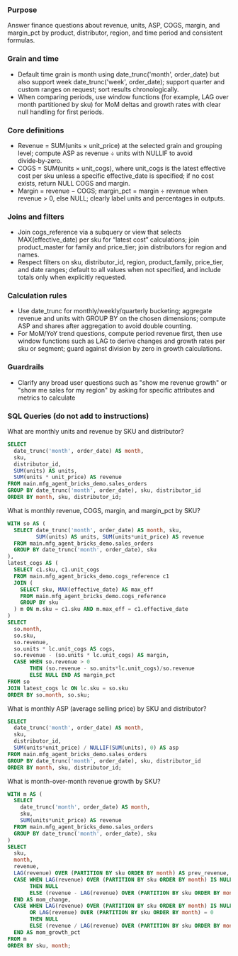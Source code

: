 ### Purpose
Answer finance questions about revenue, units, ASP, COGS, margin, and margin_pct by product, distributor, region, and time period and consistent formulas.

### Grain and time
- Default time grain is month using date_trunc('month', order_date) but also support week date_trunc('week', order_date); support quarter and custom ranges on request; sort results chronologically.
- When comparing periods, use window functions (for example, LAG over month partitioned by sku) for MoM deltas and growth rates with clear null handling for first periods.

### Core definitions
- Revenue = SUM(units × unit_price) at the selected grain and grouping level; compute ASP as revenue ÷ units with NULLIF to avoid divide‑by‑zero.
- COGS = SUM(units × unit_cogs), where unit_cogs is the latest effective cost per sku unless a specific effective_date is specified; if no cost exists, return NULL COGS and margin.
- Margin = revenue − COGS; margin_pct = margin ÷ revenue when revenue > 0, else NULL; clearly label units and percentages in outputs.

### Joins and filters
- Join cogs_reference via a subquery or view that selects MAX(effective_date) per sku for “latest cost” calculations; join product_master for family and price_tier; join distributors for region and names.
- Respect filters on sku, distributor_id, region, product_family, price_tier, and date ranges; default to all values when not specified, and include totals only when explicitly requested.

### Calculation rules
- Use date_trunc for monthly/weekly/quarterly bucketing; aggregate revenue and units with GROUP BY on the chosen dimensions; compute ASP and shares after aggregation to avoid double counting.
- For MoM/YoY trend questions, compute period revenue first, then use window functions such as LAG to derive changes and growth rates per sku or segment; guard against division by zero in growth calculations.

### Guardrails
- Clarify any broad user questions such as "show me revenue growth" or "show me sales for my region" by asking for specific attributes and metrics to calculate

### SQL Queries (do not add to instructions)
What are monthly units and revenue by SKU and distributor?

```sql
SELECT
  date_trunc('month', order_date) AS month,
  sku,
  distributor_id,
  SUM(units) AS units,
  SUM(units * unit_price) AS revenue
FROM main.mfg_agent_bricks_demo.sales_orders
GROUP BY date_trunc('month', order_date), sku, distributor_id
ORDER BY month, sku, distributor_id;
```

What is monthly revenue, COGS, margin, and margin_pct by SKU?
```sql
WITH so AS (
  SELECT date_trunc('month', order_date) AS month, sku,
         SUM(units) AS units, SUM(units*unit_price) AS revenue
  FROM main.mfg_agent_bricks_demo.sales_orders
  GROUP BY date_trunc('month', order_date), sku
),
latest_cogs AS (
  SELECT c1.sku, c1.unit_cogs
  FROM main.mfg_agent_bricks_demo.cogs_reference c1
  JOIN (
    SELECT sku, MAX(effective_date) AS max_eff
    FROM main.mfg_agent_bricks_demo.cogs_reference
    GROUP BY sku
  ) m ON m.sku = c1.sku AND m.max_eff = c1.effective_date
)
SELECT
  so.month,
  so.sku,
  so.revenue,
  so.units * lc.unit_cogs AS cogs,
  so.revenue - (so.units * lc.unit_cogs) AS margin,
  CASE WHEN so.revenue > 0
       THEN (so.revenue - so.units*lc.unit_cogs)/so.revenue
       ELSE NULL END AS margin_pct
FROM so
JOIN latest_cogs lc ON lc.sku = so.sku
ORDER BY so.month, so.sku;

```

What is monthly ASP (average selling price) by SKU and distributor?
```sql
SELECT
  date_trunc('month', order_date) AS month,
  sku,
  distributor_id,
  SUM(units*unit_price) / NULLIF(SUM(units), 0) AS asp
FROM main.mfg_agent_bricks_demo.sales_orders
GROUP BY date_trunc('month', order_date), sku, distributor_id
ORDER BY month, sku, distributor_id;
```

What is month-over-month revenue growth by SKU?
```sql
WITH m AS (
  SELECT
    date_trunc('month', order_date) AS month,
    sku,
    SUM(units*unit_price) AS revenue
  FROM main.mfg_agent_bricks_demo.sales_orders
  GROUP BY date_trunc('month', order_date), sku
)
SELECT
  sku,
  month,
  revenue,
  LAG(revenue) OVER (PARTITION BY sku ORDER BY month) AS prev_revenue,
  CASE WHEN LAG(revenue) OVER (PARTITION BY sku ORDER BY month) IS NULL
       THEN NULL
       ELSE (revenue - LAG(revenue) OVER (PARTITION BY sku ORDER BY month))
  END AS mom_change,
  CASE WHEN LAG(revenue) OVER (PARTITION BY sku ORDER BY month) IS NULL
       OR LAG(revenue) OVER (PARTITION BY sku ORDER BY month) = 0
       THEN NULL
       ELSE (revenue / LAG(revenue) OVER (PARTITION BY sku ORDER BY month) - 1)
  END AS mom_growth_pct
FROM m
ORDER BY sku, month;
```